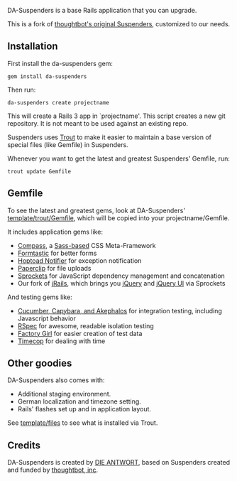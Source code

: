 DA-Suspenders is a base Rails application that you can upgrade.

This is a fork of [thoughtbot's original Suspenders](https://github.com/thoughtbot/suspenders/), customized to our needs.


## Installation

First install the da-suspenders gem:

    gem install da-suspenders

Then run:

    da-suspenders create projectname

This will create a Rails 3 app in `projectname'. This script creates a new git repository. It is not meant to be used against an existing repo.

Suspenders uses [Trout](https://github.com/thoughtbot/trout) to make it easier to maintain a base version of special files (like Gemfile) in Suspenders.

Whenever you want to get the latest and greatest Suspenders' Gemfile, run:

    trout update Gemfile


## Gemfile

To see the latest and greatest gems, look at DA-Suspenders'
[template/trout/Gemfile](https://github.com/die-antwort/da-suspenders/blob/master/template/trout/Gemfile), which will be copied into your projectname/Gemfile.

It includes application gems like:

* [Compass](https://github.com/chriseppstein/compass), a [Sass-based](http://sass-lang.com/) CSS Meta-Framework
* [Formtastic](https://github.com/justinfrench/formtastic) for better forms
* [Hoptoad Notifier](https://github.com/thoughtbot/hoptoad_notifier) for exception notification
* [Paperclip](https://github.com/thoughtbot/paperclip) for file uploads
* [Sprockets](https://github.com/sstephenson/sprockets) for JavaScript dependency management and concatenation
* Our fork of [jRails](https://github.com/die-antwort/jrails), which brings you [jQuery](https://github.com/jquery/jquery) and [jQuery UI](https://github.com/jquery/jquery-ui) via Sprockets


And testing gems like:

* [Cucumber, Capybara, and Akephalos](http://robots.thoughtbot.com/post/1658763359/thoughtbot-and-the-holy-grail) for integration testing, including Javascript behavior
* [RSpec](https://github.com/rspec/rspec) for awesome, readable isolation testing
* [Factory Girl](https://github.com/thoughtbot/factory_girl) for easier creation of test data
* [Timecop](https://github.com/jtrupiano/timecop) for dealing with time


## Other goodies

DA-Suspenders also comes with:

* Additional staging environment.
* German localization and timezone setting.
* Rails' flashes set up and in application layout.

See [template/files](https://github.com/die-antwort/da-suspenders/blob/master/trout) to see what is installed via Trout.


## Credits

DA-Suspenders is created by [DIE ANTWORT](http://www.die-antwort.eu), based on Suspenders created and funded by [thoughtbot, inc](http://thoughtbot.com/community).
